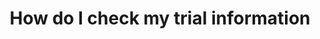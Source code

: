 ---
title: "How do I check my trial information"
sidebar_label: "How to Check my Trial Information"
hide_table_of_contents: false
tags:
  - CLI
---